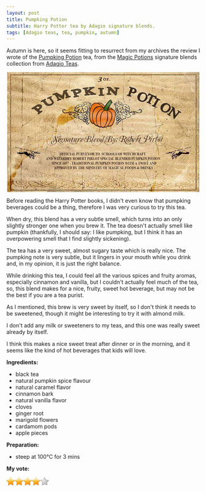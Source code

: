 ```yaml
---
layout: post
title: Pumpking Potion
subtitle: Harry Potter tea by Adagio signature blends.
tags: [Adagio teas, tea, pumpkin, autumn]
---
```


Autumn is here, so it seems fitting to resurrect from my archives the review I wrote of the [Pumpking Potion](http://www.adagio.uk.com/signature_blend/blend.html?blend=7569) tea, from the [Magic Potions](http://www.adagio.uk.com/signature_blend/group.html?group=23) signature blends collection from [Adagio Teas](http://adagioteas.tumblr.com/).

<img style="margin:0px auto;display:block" src="/img/28092016/tea-label.jpg" alt="label of the pumpking potion tea"/> 

Before reading the Harry Potter books, I didn't even know that pumpking beverages could be a thing, therefore I was very curious to try this tea.

When dry, this blend has a very subtle smell, which turns into an only slightly stronger one when you brew it. The tea doesn't actually smell like pumpkin (thankfully, I should say: I like pumpking, but I think it has an overpowering smell that I find slightly sickening).

The tea has a very sweet, almost sugary taste which is really nice. The pumpking note is very subtle, but it lingers in your mouth while you drink and, in my opinion, it is just the right balance.

While drinking this tea, I could feel all the various spices and fruity aromas, especially cinnamon and vanilla, but I couldn't actually feel much of the tea, so, this blend makes for a nice, fruity, sweet hot beverage, but may not be the best if you are a tea purist.

As I mentioned, this brew is very sweet by itself, so I don't think it needs to be sweetened, though it might be interesting to try it with almond milk.

I don't add any milk or sweeteners to my teas, and this one was really sweet already by itself.

I think this makes a nice sweet treat after dinner or in the morning, and it seems like the kind of hot beverages that kids will love.

**Ingredients:**

*   black tea
*   natural pumpkin spice flavour
*   natural caramel flavor
*   cinnamon bark
*   natural vanilla flavor
*   cloves
*   ginger root
*   marigold flowers
*   cardamom pods
*   apple pieces

**Preparation:**

*   steep at 100°C for 3 mins

**My vote:**

<img src="/img/28092016/gold-star.png" alt="gold star"><img src="/img/28092016/gold-star.png" alt="gold star"><img src="/img/28092016/gold-star.png" alt="gold star"><img src="/img/28092016/gold-star.png" alt="gold star"><img src="/img/28092016/silver-star.png" alt="silver star">
